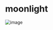 # moonlight
![image](https://hbimg.huabanimg.com/290712c01ad594f218a9c8a33adfb5f1978d62d5411779-nqxCeq_fw658)
